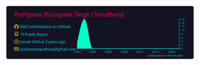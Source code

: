 <svg xmlns="http://www.w3.org/2000/svg" width="700" height="200" viewBox="0 0 700 200"><style>* {
          font-family: 'Segoe UI', Ubuntu, "Helvetica Neue", Sans-Serif
        }</style><rect x="1" y="1" rx="5" ry="5" height="99%" width="99.71428571428571%" stroke="#141321" stroke-width="1" fill="#141321" stroke-opacity="1"></rect><text x="30" y="40" style="font-size: 22px; fill: #ff0055;">Pushpane (Pushpane Singh Choudhary)</text><g transform="translate(0,40)"><g transform="translate(30,30)"><g transform="translate(0,0)" width="14" height="14" fill="#fcee0c"><path fill-rule="evenodd" d="M8 0C3.58 0 0 3.58 0 8c0 3.54 2.29 6.53 5.47 7.59.4.07.55-.17.55-.38 0-.19-.01-.82-.01-1.49-2.01.37-2.53-.49-2.69-.94-.09-.23-.48-.94-.82-1.13-.28-.15-.68-.52-.01-.53.63-.01 1.08.58 1.23.82.72 1.21 1.87.87 2.33.66.07-.52.28-.87.51-1.07-1.78-.2-3.64-.89-3.64-3.95 0-.87.31-1.59.82-2.15-.08-.2-.36-1.02.08-2.12 0 0 .67-.21 2.2.82.64-.18 1.32-.27 2-.27.68 0 1.36.09 2 .27 1.53-1.04 2.2-.82 2.2-.82.44 1.1.16 1.92.08 2.12.51.56.82 1.27.82 2.15 0 3.07-1.87 3.75-3.65 3.95.29.25.54.73.54 1.48 0 1.07-.01 1.93-.01 2.2 0 .21.15.46.55.38A8.013 8.013 0 0016 8c0-4.42-3.58-8-8-8z"></path></g><g transform="translate(0,28)" width="14" height="14" fill="#fcee0c"><path fill-rule="evenodd" d="M2 2.5A2.5 2.5 0 014.5 0h8.75a.75.75 0 01.75.75v12.5a.75.75 0 01-.75.75h-2.5a.75.75 0 110-1.5h1.75v-2h-8a1 1 0 00-.714 1.7.75.75 0 01-1.072 1.05A2.495 2.495 0 012 11.5v-9zm10.5-1V9h-8c-.356 0-.694.074-1 .208V2.5a1 1 0 011-1h8zM5 12.25v3.25a.25.25 0 00.4.2l1.45-1.087a.25.25 0 01.3 0L8.6 15.7a.25.25 0 00.4-.2v-3.25a.25.25 0 00-.25-.25h-3.5a.25.25 0 00-.25.25z"></path></g><g transform="translate(0,56)" width="14" height="14" fill="#fcee0c"><path fill-rule="evenodd" d="M1.5 8a6.5 6.5 0 1113 0 6.5 6.5 0 01-13 0zM8 0a8 8 0 100 16A8 8 0 008 0zm.5 4.75a.75.75 0 00-1.5 0v3.5a.75.75 0 00.471.696l2.5 1a.75.75 0 00.557-1.392L8.5 7.742V4.75z"></path></g><g transform="translate(0,84)" width="14" height="14" fill="#fcee0c"><path fill-rule="evenodd" d="M1.75 2A1.75 1.75 0 000 3.75v.736a.75.75 0 000 .027v7.737C0 13.216.784 14 1.75 14h12.5A1.75 1.75 0 0016 12.25v-8.5A1.75 1.75 0 0014.25 2H1.75zM14.5 4.07v-.32a.25.25 0 00-.25-.25H1.75a.25.25 0 00-.25.25v.32L8 7.88l6.5-3.81zm-13 1.74v6.441c0 .138.112.25.25.25h12.5a.25.25 0 00.25-.25V5.809L8.38 9.397a.75.75 0 01-.76 0L1.5 5.809z"></path></g><text x="21" y="14" style="fill: #03d8f3; font-size: 14px;">668 Contributions on GitHub</text><text x="21" y="42" style="fill: #03d8f3; font-size: 14px;">10 Public Repos</text><text x="21" y="70" style="fill: #03d8f3; font-size: 14px;">Joined GitHub 3 years ago</text><text x="21" y="98" style="fill: #03d8f3; font-size: 14px;">pushpanchaudhary@gmail.com</text></g><g color="#00ffc8" transform="translate(295,10)"><path transform="translate(-30,0)" stroke="#00ffc8" fill="#00ffc8" opacity="1" d="M0,89.375C9.001692047377327,44.68749999999999,18.00338409475465,0,27.00507614213198,0C36.97123519458545,0,46.93739424703892,110,56.90355329949239,110C66.5482233502538,110,76.19289340101524,110,85.83756345177666,110C95.80372250423012,110,105.7698815566836,110,115.73604060913706,110C125.38071065989848,110,135.0253807106599,110,144.67005076142132,110C154.63620981387479,110,164.60236886632825,110,174.5685279187817,110C184.53468697123517,110,194.50084602368864,110,204.4670050761421,110C214.11167512690352,110,223.75634517766497,110,233.4010152284264,110C243.36717428087988,110,253.33333333333334,110,263.29949238578683,110C272.94416243654825,110,282.5888324873097,110,292.2335025380711,110C302.19966159052456,110,312.165820642978,110,322.1319796954315,110C332.09813874788495,110,342.0642978003384,110,352.0304568527919,110C361.35363790186125,110,370.6768189509306,110,380,110L380,110C370.6768189509306,110,361.35363790186125,110,352.0304568527919,110C342.0642978003384,110,332.09813874788495,110,322.1319796954315,110C312.165820642978,110,302.19966159052456,110,292.2335025380711,110C282.5888324873097,110,272.94416243654825,110,263.29949238578683,110C253.33333333333334,110,243.36717428087988,110,233.4010152284264,110C223.75634517766497,110,214.11167512690352,110,204.4670050761421,110C194.50084602368864,110,184.53468697123517,110,174.5685279187817,110C164.60236886632825,110,154.63620981387479,110,144.67005076142132,110C135.0253807106599,110,125.38071065989848,110,115.73604060913706,110C105.7698815566836,110,95.80372250423012,110,85.83756345177666,110C76.19289340101524,110,66.5482233502538,110,56.90355329949239,110C46.93739424703892,110,36.97123519458545,110,27.00507614213198,110C18.00338409475465,110,9.001692047377327,110,0,110Z"></path><g color="#03d8f3" transform="translate(-30,110)" fill="none" font-size="10" font-family="sans-serif" text-anchor="middle"><path class="domain" stroke="currentColor" d="M0.5,6V0.5H380.5V6"></path><g class="tick" opacity="1" transform="translate(0.5,0)"><line stroke="currentColor" y2="6"></line><text fill="currentColor" y="9" dy="0.71em">23/02</text></g><g class="tick" opacity="1" transform="translate(57.40355329949239,0)"><line stroke="currentColor" y2="6"></line><text fill="currentColor" y="9" dy="0.71em">23/04</text></g><g class="tick" opacity="1" transform="translate(116.23604060913706,0)"><line stroke="currentColor" y2="6"></line><text fill="currentColor" y="9" dy="0.71em">23/06</text></g><g class="tick" opacity="1" transform="translate(175.0685279187817,0)"><line stroke="currentColor" y2="6"></line><text fill="currentColor" y="9" dy="0.71em">23/08</text></g><g class="tick" opacity="1" transform="translate(233.9010152284264,0)"><line stroke="currentColor" y2="6"></line><text fill="currentColor" y="9" dy="0.71em">23/10</text></g><g class="tick" opacity="1" transform="translate(292.7335025380711,0)"><line stroke="currentColor" y2="6"></line><text fill="currentColor" y="9" dy="0.71em">23/12</text></g><g class="tick" opacity="1" transform="translate(352.5304568527919,0)"><line stroke="currentColor" y2="6"></line><text fill="currentColor" y="9" dy="0.71em">24/02</text></g></g><g color="#03d8f3" transform="translate(350,0)" fill="none" font-size="10" font-family="sans-serif" text-anchor="start"><path class="domain" stroke="currentColor" d="M6,110.5H0.5V0.5H6"></path><g class="tick" opacity="1" transform="translate(0,110.5)"><line stroke="currentColor" x2="6"></line><text fill="currentColor" x="9" dy="0.32em">0</text></g><g class="tick" opacity="1" transform="translate(0,96.75)"><line stroke="currentColor" x2="6"></line><text fill="currentColor" x="9" dy="0.32em">2</text></g><g class="tick" opacity="1" transform="translate(0,83)"><line stroke="currentColor" x2="6"></line><text fill="currentColor" x="9" dy="0.32em">4</text></g><g class="tick" opacity="1" transform="translate(0,69.25)"><line stroke="currentColor" x2="6"></line><text fill="currentColor" x="9" dy="0.32em">6</text></g><g class="tick" opacity="1" transform="translate(0,55.5)"><line stroke="currentColor" x2="6"></line><text fill="currentColor" x="9" dy="0.32em">8</text></g><g class="tick" opacity="1" transform="translate(0,41.75)"><line stroke="currentColor" x2="6"></line><text fill="currentColor" x="9" dy="0.32em">10</text></g><g class="tick" opacity="1" transform="translate(0,28)"><line stroke="currentColor" x2="6"></line><text fill="currentColor" x="9" dy="0.32em">12</text></g><g class="tick" opacity="1" transform="translate(0,14.25)"><line stroke="currentColor" x2="6"></line><text fill="currentColor" x="9" dy="0.32em">14</text></g><g class="tick" opacity="1" transform="translate(0,0.5)"><line stroke="currentColor" x2="6"></line><text fill="currentColor" x="9" dy="0.32em">16</text></g></g><g><text y="140" x="230" style="fill: #03d8f3; font-size: 10px;">contributions in the last year</text></g></g></g></svg>
